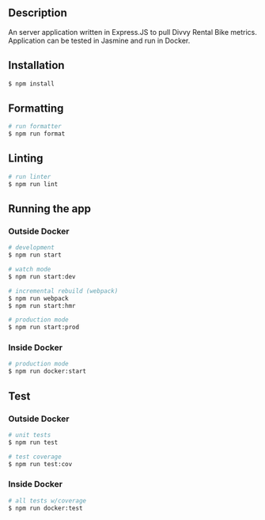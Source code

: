 ## Description
An server application written in Express.JS to pull Divvy Rental Bike metrics. Application can be tested in Jasmine and run in Docker.

## Installation

```bash
$ npm install
```
## Formatting
```bash
# run formatter
$ npm run format
```

## Linting
```bash
# run linter
$ npm run lint
```

## Running the app

### Outside Docker
```bash
# development
$ npm run start

# watch mode
$ npm run start:dev

# incremental rebuild (webpack)
$ npm run webpack
$ npm run start:hmr

# production mode
$ npm run start:prod
```

### Inside Docker
```bash
# production mode
$ npm run docker:start
```

## Test

### Outside Docker

```bash
# unit tests
$ npm run test

# test coverage
$ npm run test:cov
```

### Inside Docker
```bash
# all tests w/coverage
$ npm run docker:test
```